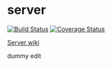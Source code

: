 # server
[![Build Status](https://travis-ci.com/taller-ii-grupo-2/server.svg?branch=master)](https://travis-ci.com/taller-ii-grupo-2/server)
[![Coverage Status](https://coveralls.io/repos/github/taller-ii-grupo-2/server/badge.svg?branch=master)](https://coveralls.io/github/taller-ii-grupo-2/server?branch=master)

[Server wiki](https://github.com/taller-ii-grupo-2/server/wiki)

dummy edit
